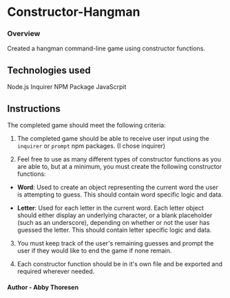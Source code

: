 # Constructor-Hangman

### Overview
Created a hangman command-line game using constructor functions.

## Technologies used
Node.js
Inquirer NPM Package
JavaScrpit



## Instructions

The completed game should meet the following criteria:

1. The completed game should be able to receive user input using the `inquirer` or `prompt` npm packages. (I chose inquirer)

2. Feel free to use as many different types of constructor functions as you are able to, but at a minimum, you must create the following constructor functions:

  * **Word**: Used to create an object representing the current word the user is attempting to guess. This should contain word specific logic and data.

  * **Letter**: Used for each letter in the current word. Each letter object should either display an underlying character, or a blank placeholder (such as an underscore), depending on whether or not the user has guessed the letter. This should contain letter specific logic and data.

3. You must keep track of the user's remaining guesses and prompt the user if they would like to end the game if none remain.

4. Each constructor function should be in it's own file and be exported and required wherever needed.

#### Author - Abby Thoresen
